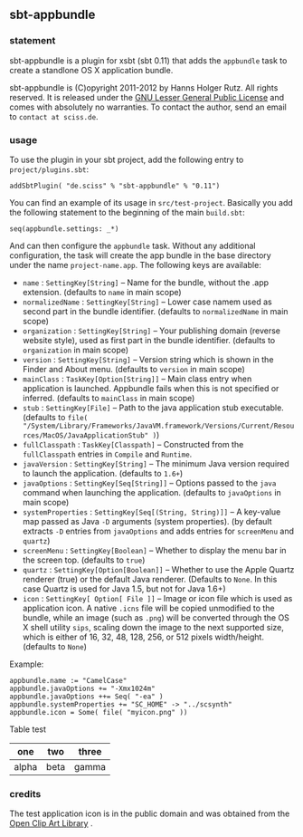 ## sbt-appbundle

### statement

sbt-appbundle is a plugin for xsbt (sbt 0.11) that adds the `appbundle` task to create a standlone OS X application bundle.

sbt-appbundle is (C)opyright 2011-2012 by Hanns Holger Rutz. All rights reserved. It is released under the [GNU Lesser General Public License](http://github.com/Sciss/sbt-appbundle/blob/master/licenses/sbt-appbundle-License.txt) and comes with absolutely no warranties. To contact the author, send an email to `contact at sciss.de`.

### usage

To use the plugin in your sbt project, add the following entry to `project/plugins.sbt`:

    addSbtPlugin( "de.sciss" % "sbt-appbundle" % "0.11")

You can find an example of its usage in `src/test-project`. Basically you add the following statement to the beginning of the main `build.sbt`:

    seq(appbundle.settings: _*)

And can then configure the `appbundle` task. Without any additional configuration, the task will create the app bundle in the base directory under the name `project-name.app`. The following keys are available:

 - `name` : `SettingKey[String]` &ndash; Name for the bundle, without the .app extension. (defaults to `name` in main scope)
 - `normalizedName` : `SettingKey[String]` &ndash; Lower case namem used as second part in the bundle identifier. (defaults to `normalizedName` in main scope)
 - `organization` : `SettingKey[String]` &ndash; Your publishing domain (reverse website style), used as first part in the bundle identifier. (defaults to `organization` in main scope)
 - `version` : `SettingKey[String]` &ndash; Version string which is shown in the Finder and About menu. (defaults to `version` in main scope)
 - `mainClass` : `TaskKey[Option[String]]` &ndash; Main class entry when application is launched. Appbundle fails when this is not specified or inferred. (defaults to `mainClass` in main scope)
 - `stub` : `SettingKey[File]` &ndash; Path to the java application stub executable. (defaults to `file( "/System/Library/Frameworks/JavaVM.framework/Versions/Current/Resources/MacOS/JavaApplicationStub" )`)
 - `fullClasspath` : `TaskKey[Classpath]` &ndash; Constructed from the `fullClasspath` entries in `Compile` and `Runtime`.
 - `javaVersion` : `SettingKey[String]` &ndash; The minimum Java version required to launch the application. (defaults to `1.6+`)
 - `javaOptions` : `SettingKey[Seq[String]]` &ndash; Options passed to the `java` command when launching the application. (defaults to `javaOptions` in main scope)
 - `systemProperties` : `SettingKey[Seq[(String, String)]]` &ndash; A key-value map passed as Java `-D` arguments (system properties). (by default extracts `-D` entries from `javaOptions` and adds entries for `screenMenu` and `quartz`)
 - `screenMenu` : `SettingKey[Boolean]` &ndash; Whether to display the menu bar in the screen top. (defaults to `true`)
 - `quartz` : `SettingKey[Option[Boolean]]` &ndash; Whether to use the Apple Quartz renderer (true) or the default Java renderer. (Defaults to `None`. In this case Quartz is used for Java 1.5, but not for Java 1.6+)
 - `icon` : `SettingKey[ Option[ File ]]` &ndash; Image or icon file which is used as application icon. A native `.icns` file will be copied unmodified to the bundle, while an image (such as `.png`) will be converted through the OS X shell utility `sips`, scaling down the image to the next supported size, which is either of 16, 32, 48, 128, 256, or 512 pixels width/height. (defaults to `None`)

Example:

    appbundle.name := "CamelCase"
    appbundle.javaOptions += "-Xmx1024m"
    appbundle.javaOptions ++= Seq( "-ea" )
    appbundle.systemProperties += "SC_HOME" -> "../scsynth"
    appbundle.icon = Some( file( "myicon.png" ))

Table test

|one  | two|three|
|-----|----|-----|
|alpha|beta|gamma|

### credits

The test application icon is in the public domain and was obtained from the [Open Clip Art Library](http://openclipart.org/detail/20299/moon-in-comic-style-by-rg1024-20299)                     .
